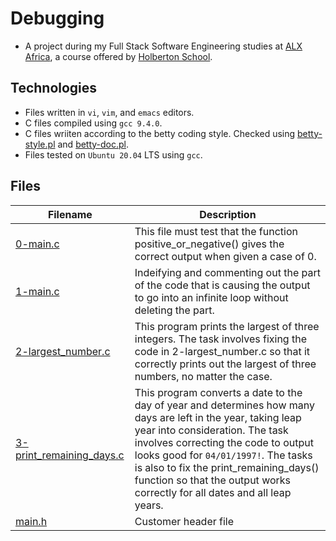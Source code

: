 # Debugging

- A project during my Full Stack Software Engineering studies at [ALX Africa](https://www.alxafrica.com/software-engineering-2022/), a course offered by [Holberton School](https://www.holbertonschool.com/). 

## Technologies 

- Files written in ```vi```, ```vim```, and ```emacs``` editors. 
- C files compiled using ```gcc 9.4.0```.
- C files wriiten according to the betty coding style. Checked using [betty-style.pl](https://github.com/holbertonschool/Betty/blob/master/betty-style.pl) and [betty-doc.pl](https://github.com/holbertonschool/Betty/blob/master/betty-doc.pl).
- Files tested on ```Ubuntu 20.04```  LTS using ```gcc```.

## Files

| Filename  | Description |
| ---  | --- |
|[0-main.c](0-main.c)| This file must test that the function positive_or_negative() gives the correct output when given a case of 0.|
|[1-main.c](1-main.c)|Indeifying and commenting out the part of the code that is causing the output to go into an infinite loop without deleting the part.|
|[2-largest_number.c](2-largest_number.c)|This program prints the largest of three integers. The task involves fixing the code in 2-largest_number.c so that it correctly prints out the largest of three numbers, no matter the case.|
|[3-print_remaining_days.c](3-print_remaining_days.c)|This program converts a date to the day of year and determines how many days are left in the year, taking leap year into consideration. The task involves correcting the code to output looks good for ```04/01/1997!```. The tasks is also to fix the print_remaining_days() function so that the output works correctly for all dates and all leap years.|
|[main.h](main.h)|Customer header file|
